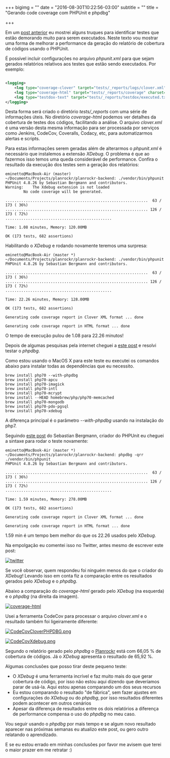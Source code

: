 +++
bigimg = ""
date = "2016-08-30T10:22:56-03:00"
subtitle = ""
title = "Gerando code coverage com PHPUnit e phpdbg"

+++

Em um [post anterior](http://eltonminetto.net/2016/04/08/melhorando-a-performance-do-phpunit/) eu mostrei alguns truques para identificar testes que estão demorando muito para serem executados. Neste texto vou mostrar uma forma de melhorar a performance da geração do relatório de cobertura de códigos usando o PHPUnit.

<!--more-->

É possível incluir configurações no arquivo _phpunit.xml_ para que sejam gerados relatórios relativos aos testes que estão sendo executados. Por exemplo:

```xml

<logging>
    <log type="coverage-clover" target="tests/_reports/logs/clover.xml"/>
    <log type="coverage-html" target="tests/_reports/coverage" charset="UTF-8" yui="true" highlight="true" lowUpperBound="35" highLowerBound="70" />
    <log type="testdox-text" target="tests/_reports/testdox/executed.txt"/>
</logging>
```

Desta forma será criado o diretório *tests/_reports* com uma série de informações úteis. No diretório *coverage-html* podemos ver detalhes da cobertura de testes dos códigos, facilitando a análise. O arquivo *clover.xml* é uma versão desta mesma informação para ser processada por serviços como Jenkins, CodeCov, Coveralls, Codacy, etc, para automatizarmos alertas e scripts. 

Para estas informações serem geradas além de alterarmos o *phpunit.xml* é necessário que instalemos a extensão *XDebug*. O problema é que ao fazermos isso temos uma queda considerável de performance. Confira o resultado da execução dos testes sem a geração dos relatórios:

```
eminetto@MacBook-Air (master) ~/Documents/Projects/planrockr/planrockr-backend: ./vendor/bin/phpunit 
PHPUnit 4.8.26 by Sebastian Bergmann and contributors.
Warning:	The Xdebug extension is not loaded
		No code coverage will be generated.

...............................................................  63 / 173 ( 36%)
............................................................... 126 / 173 ( 72%)
...............................................

Time: 1.08 minutes, Memory: 120.00MB

OK (173 tests, 682 assertions)
```

Habilitando o *XDebug* e rodando novamente teremos uma surpresa:

```
eminetto@MacBook-Air (master *) ~/Documents/Projects/planrockr/planrockr-backend: ./vendor/bin/phpunit 
PHPUnit 4.8.26 by Sebastian Bergmann and contributors.

...............................................................  63 / 173 ( 36%)
............................................................... 126 / 173 ( 72%)
...............................................

Time: 22.26 minutes, Memory: 128.00MB

OK (173 tests, 682 assertions)

Generating code coverage report in Clover XML format ... done

Generating code coverage report in HTML format ... done

```

O tempo de execução pulou de 1.08 para 22.26 minutos!

Depois de algumas pesquisas pela internet cheguei a [este post](http://blog.remirepo.net/post/2015/11/09/PHPUnit-code-coverage-benchmark) e resolvi testar o *phpdbg*.

Como estou usando o MacOS X para este teste eu executei os comandos abaixo para instalar todas as dependências que eu necessito.

```
brew install php70 --with-phpdbg
brew install php70-apcu
brew install php70-imagick
brew install php70-intl
brew install php70-mcrypt
brew install --HEAD homebrew/php/php70-memcached
brew install php70-mongodb
brew install php70-pdo-pgsql
brew install php70-xdebug
```

A diferença principal é o parâmetro *--with-phpdbg* usando na instalação do php7. 

Seguindo [este post](https://thephp.cc/news/2015/08/phpunit-4-8-code-coverage-support) do Sebastian Bergmann, criador do PHPUnit eu cheguei a sintaxe para rodar o teste novamente:

```
eminetto@MacBook-Air (master *) ~/Documents/Projects/planrockr/planrockr-backend: phpdbg -qrr ./vendor/bin/phpunit 
PHPUnit 4.8.26 by Sebastian Bergmann and contributors.

...............................................................  63 / 173 ( 36%)
............................................................... 126 / 173 ( 72%)
...............................................

Time: 1.59 minutes, Memory: 278.00MB

OK (173 tests, 682 assertions)

Generating code coverage report in Clover XML format ... done

Generating code coverage report in HTML format ... done

```

1.59 min é um tempo bem melhor do que os 22.26 usados pelo *XDebug*.

Na empolgação eu comentei isso no Twitter, antes mesmo de escrever este post:

[![twitter](/images/posts/twitter-derick.png)](/images/posts/twitter-derick.png) 

Se você observar, quem respondeu foi ninguém menos do que o criador do *XDebug*! Levando isso em conta fiz a comparação entre os resultados gerados pelo *XDebug* e o *phpdbg*. 

Abaixo a comparação do *coverage-html* gerado pelo *XDebug* (na esquerda) e o *phpdbg* (na direita da imagem).

[![coverage-html](/images/posts/coverage-html.png)](/images/posts/coverage-html.png) 

Usei a ferramenta CodeCov para processar o arquivo *clover.xml* e o resultado também foi ligeiramente diferente:

[![CodeCovCloverPHPDBG.png](/images/posts/CodeCovCloverPHPDBG.png)](/images/posts/CodeCovCloverPHPDBG.png)

[![CodeCovXdebug.png](/images/posts/CodeCovXdebug.png)](/images/posts/CodeCovXdebug.png) 

Segundo o relatório gerado pelo *phpdbg* o [Planrockr](http://planrockr.com) está com 66,05 % de cobertura de códigos. Já o *XDebug* apresenta o resultado de 65,92 %.

Algumas conclusões que posso tirar deste pequeno teste:

- O *XDebug* é uma ferramenta incrível e faz muito mais do que gerar cobertura de código, por isso não estou aqui dizendo que deveríamos parar de usá-la. Aqui estou apenas comparando um dos seus recursos
- Eu estou comparando o resultado "de fábrica", sem fazer ajustes em configurações do *XDebug* ou do *phpdbg*, por isso resultados diferentes podem acontecer em outros cenários
- Apesar da diferença de resultados entre os dois relatórios a diferença de performance compensa o uso do *phpdbg* no meu caso. 

Vou seguir usando o *phpdbg* por mais tempo e se algum novo resultado aparecer nas próximas semanas eu atualizo este post, ou gero outro relatando o aprendizado. 

E se eu estou errado em minhas conclusões por favor me avisem que terei o maior prazer em me retratar :)


